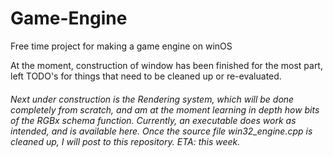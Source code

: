 # Game-Engine
Free time project for making a game engine on winOS

At the moment, construction of window has been finished for the most part, left TODO's for things that need to be cleaned up or re-evaluated.

###### Next under construction is the Rendering system, which will be done completely from scratch, and am at the moment learning in depth how bits of the RGBx schema function. Currently, an executable does work as intended, and is available here. Once the source file win32_engine.cpp is cleaned up, I will post to this repository. ETA: this week.
